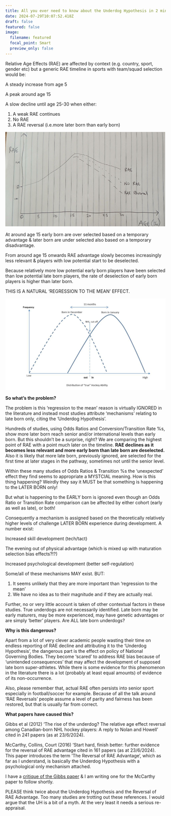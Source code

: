 ```yaml
---
title: All you ever need to know about the Underdog Hypothesis in 2 minutes
date: 2024-07-29T10:07:52.418Z
draft: false
featured: false
image:
  filename: featured
  focal_point: Smart
  preview_only: false
---
```

Relative Age Effects (RAE) are affected by context (e.g. country, sport, gender etc) but a generic RAE timeline in sports with team/squad selection would be:

A steady increase from age 5

A peak around age 15

A slow decline until age 25-30 when either:

1. A weak RAE continues
2. No RAE
3. A RAE reversal (i.e.more later born than early born)

![](rae-timeline.png)

At around age 15 early born are over selected based on a temporary advantage & later born are under selected also based on a temporary disadvantage.

From around age 15 onwards RAE advantage slowly becomes increasingly less relevant & players with low potential start to be deselected.

Because relatively more low potential early born players have been selected than low potential late born players, the rate of deselection of early born players is higher than later born. 

THIS IS A NATURAL ‘REGRESSION TO THE MEAN’ EFFECT.

![](rae-selection-bias.png)

**So what’s the problem?**

The problem is this ‘regression to the mean’ reason is virtually IGNORED in the literature and instead most studies attribute ‘mechanisms’ relating to late born only, citing the ‘Underdog Hypothesis’.

Hundreds of studies, using Odds Ratios and Conversion/Transition Rate %s, show more later born reach senior and/or international levels than early born. But this shouldn’t be a surprise, right? We are comparing the highest point of RAE with a point much later on the timeline. **RAE declines as it becomes less relevant and more early born than late born are deselected.** Also it is likely that more late born, previously ignored, are selected for the first time at later stages in the pathway, sometimes not until the senior level.

Within these many studies of Odds Ratios & Transition %s the ‘unexpected’ effect they find seems to appropriate a MYSTCIAL meaning. How is this thing happening? Weirdly they say it MUST be that something is happening to the LATER BORN only!

But what is happening to the EARLY born is ignored even though an Odds Ratio or Transition Rate comparison can be affected by either cohort (early as well as late), or both!

Consequently a mechanism is assigned based on the theoretically relatively higher levels of challenge LATER BORN experience during development. A number exist:

Increased skill development (tech/tact)

The evening out of physical advantage (which is mixed up with maturation selection bias effects?!?)

Increased psychological development (better self-regulation)

Some/all of these mechanisms MAY exist. BUT:

1. It seems unlikely that they are more important than ‘regression to the mean’
2. We have no idea as to their magnitude and if they are actually real.

Further, no or very little account is taken of other contextual factors in these studies. True underdogs are not necessarily identified. Late born may be early maturers, may be more experienced, may have genetic advantages or are simply ‘better’ players. Are ALL late born underdogs?

**Why is this dangerous?**

Apart from a lot of very clever academic people wasting their time on endless reporting of RAE decline and attributing it to the ‘Underdog Hypothesis’, the dangerous part is the effect on policy of National Governing Bodies. They become ‘scared’ to address RAE bias because of ‘unintended consequences’ that may affect the development of supposed late born super-athletes. While there is some evidence for this phenomenon in the literature there is a lot (probably at least equal amounts) of evidence of its non-occurrence.

Also, please remember that, actual RAE often persists into senior sport especially in football/soccer for example. Because of all the talk around ‘RAE Reversals’ people assume a level of parity and fairness has been restored, but that is usually far from correct.

**What papers have caused this?**

Gibbs et al (2012) ‘The rise of the underdog? The relative age effect reversal among Canadian-born NHL hockey players: A reply to Nolan and Howell’ cited in 241 papers (as at 23/6/2024).

McCarthy, Collins, Court (2016) ‘Start hard, finish better: further evidence for the reversal of RAE advantage cited in 161 papers (as at 23/6/2024). This paper introduces the term ‘The Reversal of RAE Advantage’, which as far as I understand, is basically the Underdog Hypothesis with a psychological only mechanism attached.

I have a [critique of the Gibbs paper](https://onemoresummer.co.uk/post/rise-of-the-underdog-or-fall-of-the-top-dog-a-study-of-canadian-ice-hockey-stats-from-gibbs-et-al-2012/) & I am writing one for the McCarthy paper to follow shortly.

PLEASE think twice about the Underdog Hypothesis and the Reversal of RAE Advantage. Too many studies are trotting out these references. I would argue that the UH is a bit of a myth. At the very least it needs a serious re-appraisal.